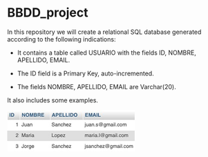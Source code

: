 # BBDD_project

In this repository we will create a relational SQL database generated according to the following indications:

- It contains a table called USUARIO with the fields ID, NOMBRE, APELLIDO, EMAIL.

- The ID field is a Primary Key, auto-incremented.

- The fields NOMBRE, APELLIDO, EMAIL are Varchar(20).

It also includes some examples.

![Example_table_SQL](https://github.com/Cristina-Sa/BBDD_project/blob/main/Example_table_SQL.jpeg)



